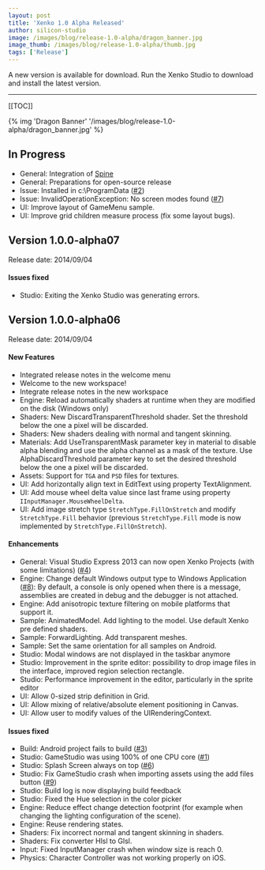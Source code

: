 ```yaml
---
layout: post
title: 'Xenko 1.0 Alpha Released'
author: silicon-studio
image: /images/blog/release-1.0-alpha/dragon_banner.jpg
image_thumb: /images/blog/release-1.0-alpha/thumb.jpg
tags: ['Release']
---
```


A new version is available for download. Run the Xenko Studio to download and install the latest version.

---

[[TOC]]

{% img 'Dragon Banner' '/images/blog/release-1.0-alpha/dragon_banner.jpg' %}

## In Progress
<ul>
<li>General: Integration of <a href="http://esotericsoftware.com/">Spine</a> </li>
<li>General: Preparations for open-source release</li>
<li>Issue: Installed in c:\ProgramData (<a href="https://github.com/SiliconStudio/paradox/issues/2">#2</a>)</li>
<li>Issue: InvalidOperationException: No screen modes found (<a href="https://github.com/SiliconStudio/paradox/issues/7">#7</a>)</li>
<li>UI: Improve layout of GameMenu sample.</li>
<li>UI: Improve grid children measure process (fix some layout bugs).</li>
</ul>

## Version 1.0.0-alpha07

<p>Release date: 2014/09/04</p>
<h4>Issues fixed</h4>
<ul>
<li>Studio: Exiting the Xenko Studio was generating errors.</li>
</ul>

## Version 1.0.0-alpha06

<p>Release date: 2014/09/04</p>
<h4>New Features</h4>
<ul>
<li>Integrated release notes in the welcome menu</li>
<li>Welcome to the new workspace!</li>
<li>Integrate release notes in the new workspace</li>
<li>Engine: Reload automatically shaders at runtime when they are modified on the disk (Windows only)</li>
<li>Shaders: New DiscardTransparentThreshold shader. Set the threshold below the one a pixel will be discarded.</li>
<li>Shaders: New shaders dealing with normal and tangent skinning.</li>
<li>Materials: Add UseTransparentMask parameter key in material to disable alpha blending and use the alpha channel as a mask of the texture. Use AlphaDiscardThreshold parameter key to set the desired threshold below the one a pixel will be discarded.</li>
<li>Assets: Support for <code>TGA</code> and <code>PSD</code> files for textures.</li>
<li>UI: Add horizontally align text in EditText using property TextAlignment.</li>
<li>UI: Add mouse wheel delta value since last frame using property <code>IInputManager.MouseWheelDelta</code>.</li>
<li>UI: Add image stretch type <code>StretchType.FillOnStretch</code> and modify <code>StretchType.Fill</code> behavior (previous <code>StretchType.Fill</code> mode is now implemented by <code>StretchType.FillOnStretch</code>).</li>
</ul>

<h4>Enhancements</h4>

<ul>
<li>General: Visual Studio Express 2013 can now open Xenko Projects (with some limitations) (<a href="https://github.com/SiliconStudio/paradox/issues/4">#4</a>)</li>
<li>Engine: Change default Windows output type to Windows Application (<a href="https://github.com/SiliconStudio/paradox/issues/8">#8</a>): By default, a console is only opened when there is a message, assemblies are created in debug and the debugger is not attached.</li>
<li>Engine: Add anisotropic texture filtering on mobile platforms that support it.</li>
<li>Sample: AnimatedModel. Add lighting to the model. Use default Xenko pre defined shaders.</li>
<li>Sample: ForwardLighting. Add transparent meshes.</li>
<li>Sample: Set the same orientation for all samples on Android.</li>
<li>Studio: Modal windows are not displayed in the taskbar anymore</li>
<li>Studio: Improvement in the sprite editor: possibility to drop image files in the interface, improved region selection rectangle.</li>
<li>Studio: Performance improvement in the editor, particularly in the sprite editor</li>
<li>UI: Allow 0-sized strip definition in Grid.</li>
<li>UI: Allow mixing of relative/absolute element positioning in Canvas.</li>
<li>UI: Allow user to modify values of the UIRenderingContext.</li>
</ul>

<h4>Issues fixed</h4>

<ul>
<li>Build: Android project fails to build (<a href="https://github.com/SiliconStudio/paradox/issues/3">#3</a>)</li>
<li>Studio: GameStudio was using 100% of one CPU core (<a href="https://github.com/SiliconStudio/paradox/issues/1">#1</a>)</li>
<li>Studio: Splash Screen always on top (<a href="https://github.com/SiliconStudio/paradox/issues/6">#6</a>)</li>
<li>Studio: Fix GameStudio crash when importing assets using the add files button (<a href="https://github.com/SiliconStudio/paradox/issues/9">#9</a>)</li>
<li>Studio: Build log is now displaying build feedback</li>
<li>Studio: Fixed the Hue selection in the color picker</li>
<li>Engine: Reduce effect change detection footprint (for example when changing the lighting configuration of the scene).</li>
<li>Engine: Reuse rendering states.</li>
<li>Shaders: Fix incorrect normal and tangent skinning in shaders.</li>
<li>Shaders: Fix converter Hlsl to Glsl.</li>
<li>Input: Fixed InputManager crash when window size is reach 0.</li>
<li>Physics: Character Controller was not working properly on iOS.</li>
</ul>
